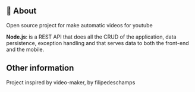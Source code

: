 ## :page_with_curl: About
Open source project for make automatic videos for youtube

**Node.js**: is a REST API that does all the CRUD of the application, data persistence, exception handling and that serves data to both the front-end and the mobile.

## Other information
Project inspired by video-maker, by filipedeschamps
